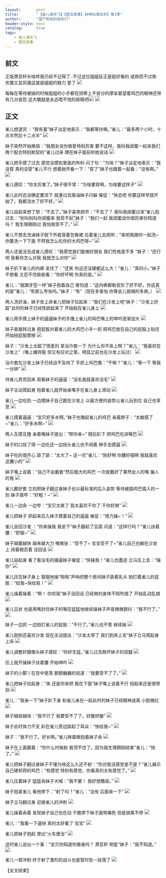 ```yaml
---
layout:       post
title:        "【雀儿满天飞】【图文故事】【#神似萧亚轩】第1季"
author:       "国产和他的朋友们"
header-style: text
catalog:      true
tags:
    - 雀儿满天飞
    - 图文故事
---
```


## 前文

正版萧亚轩长啥样我已经不记得了..不过这位姐姐反正是挺好看的
成熟而不过熟 优雅又显风骚这就是姐姐的魅力 爱了
![](https://tju.7pzzv.us/tupian/forum/202503/10/193721m55malpyg5qvxycy.gif)

每每在等待被操的时候姐姐的小手都在阴蒂上不安分的摩挲着望着鸡巴的眼神还带有几分哀怨 这大概就是永远喂不饱的妖精吧![](https://tju.7pzzv.us/tupian/forum/202503/10/193810ftorzr8zgsd838om.gif)
![](https://tju.7pzzv.us/tupian/forum/202503/10/193358rxq2q3v72q0im7es.gif)

## 正文

雀儿想退货 ：“我有事”妹子淡定地表示：“我都等你嘛。”雀儿：“最多两个小时，十点半然后十二点半”
![](https://tju.7pzzv.us/tupian/forum/202504/03/022721l55qzug8spjd6g2q.gif)

妹子突然开始推销：“我朋友说你做爱特别厉害 要不这样，我叫我闺蜜一起来我们两个配合特别默契的”雀儿过来 蹲在妹子面前听她说话
![](https://tju.7pzzv.us/tupian/forum/202504/03/022728fag288fqfa82n3g9.gif)

雀儿把手摸了过去 感觉没摸到里面的布料 问了句：“为啥？”妹子淡定地表示：“我没穿 真的没穿”雀儿不行 想着掀开看一下：“穿了”妹子也跟着一起看：“没有啊。”
![](https://tju.7pzzv.us/tupian/forum/202504/03/022735nfs3jyjjtqjvali3.gif)

雀儿感叹：“你太厉害了。”妹子很平常：“为啥要穿啊，为啥要这样子”
![](https://tju.7pzzv.us/tupian/forum/202504/03/022742dnhx8wh8nhwcwcwl.gif)

雀儿此时还没确定要流下 就凑过去揩油妹子闪躲 催促：“快去吧 你要这样早就开始了，我都流水了好不好。”
![](https://tju.7pzzv.us/tupian/forum/202504/03/022750e3b3bbak70cb03cn.gif)

雀儿站起来想了想：“不去了。”妹子喜笑颜开：“不去了？ 我叫我闺蜜过来”雀儿抱过去：“别叫别叫你闺蜜来 我受不起”妹子：“我们一起 我闺蜜说你很厉害你知道吗？ 我生理期刚过 我怕我受不了。”
![](https://tju.7pzzv.us/tupian/forum/202504/03/022757j9xixz5sn9xztixx.gif)

雀儿不想去洗澡妹子脱下外套穿着包臀裙 拉着雀儿去厕所：“来吧我跟你一起洗~你要洗一下下面 不然我怎么吃你的大鸡巴呀~”
![](https://tju.7pzzv.us/tupian/forum/202504/03/022804tz53u65676qr3ea5.gif)

两人还是没去成雀儿感叹：“我感觉我们能做好朋友 我们性格差不多 ”妹子：“还行吧 我看你怎么对我 我就怎么对你”
![](https://tju.7pzzv.us/tupian/forum/202504/03/022814w35hbggh5z4f2z5x.gif)

妹子扒下雀儿的内裤 呆住了：“还笑 你这还没硬都这么大！”雀儿：“真的小。”妹子不想看 又忍不住偷偷看：“你好坏啊 你真的是。” 
![](https://tju.7pzzv.us/tupian/forum/202504/03/022823nfj9vqtcfhse83jr.gif)

雀儿：“就跟牙签一样”妹子抱着自己 害怕道：“这内裤都勒变形了好不好。你这真的是”雀儿：“有那么夸张吗。”妹子：“有”（现在多害怕 你等会儿就喊的多爽。）
![](https://tju.7pzzv.us/tupian/forum/202504/03/022832f7c2cibopkybgpbx.gif)

两人洗好澡，妹子坐上床雀儿把妹子拉起来：“我们在沙发上吧”妹子：“沙发上好脏”此时的妹子已经性欲起来了 开始贴在雀儿身上
![](https://tju.7pzzv.us/tupian/forum/202504/03/022841dz7rt6qrk44kh6bm.gif)

雀儿用手摸上妹子的逼逼妹子的手撸上雀儿的鸡巴嘴上的呻吟逐渐加大
![](https://tju.7pzzv.us/tupian/forum/202504/03/022849b5mic7mwnzdcmcmd.gif)

妹子直接转过身 把屁股对着雀儿的大鸡巴小手一抓 把鸡巴放在自己的屁股上贴住开始扭屁股摩擦
![](https://tju.7pzzv.us/tupian/forum/202504/03/022857bhjvbbzvghhjhvey.gif)

妹子：“沙发上太脏了情爱的 拿浴巾套一下 为什么你不床上啊？”雀儿：“我喜欢在沙发上”（嘴上嫌弃脏 但又有应对之策，明显之前也在沙发上玩过）
![](https://tju.7pzzv.us/tupian/forum/202504/03/022904mplfypa2fqyysz0y.gif)

浴巾套在沙发上妹子已经迫不及待了 手抓上鸡巴撸：“干嘛？”雀儿：“等一下 等我一分钟”
![](https://tju.7pzzv.us/tupian/forum/202504/03/022913o1x7t6szhi26uw3u.gif)

待雀儿弄完回来 观看妹子的逼逼：“没毛我就喜欢没毛”
![](https://tju.7pzzv.us/tupian/forum/202504/03/022920eabadinut0o6b6nh.gif)

妹子主动爬起身 抱着雀儿就开始亲嘴手在雀儿身上滑动
![](https://tju.7pzzv.us/tupian/forum/202504/03/022927yhsgr79uisyu7ryh.gif)

雀儿一边吃奶 一边摸妹子自己跪在沙发上 以最方便的姿势让雀儿玩到位 自己也享受
![](https://tju.7pzzv.us/tupian/forum/202504/03/022934fdwm9ac5b59kllzc.gif)

雀儿摸着逼逼：“宝贝好多水啊。”妹子也撸起雀儿的鸡巴 亲着脖子：“太敏感了~”雀儿：“好多水啊~”
![](https://tju.7pzzv.us/tupian/forum/202504/03/022943b7zur7n77ouvlulv.gif)

两人互摸互撸 亲着嘴妹子提出：“帮你亲~” 随后趴下 把鸡巴吃进嘴巴
![](https://tju.7pzzv.us/tupian/forum/202504/03/022951g46gc6xcpge4y44k.gif)

妹子的口技了得 一边吃还一边扭头雀儿也不闲着 伸手去摸逼
![](https://tju.7pzzv.us/tupian/forum/202504/03/022959jzes9tp8ip0stsp8.gif)

妹子吃的很开心 舔了舔：“太大了~ 这一坨”雀儿：“刚好啊 你腰好细啊 我就喜欢这腰小的”
![](https://tju.7pzzv.us/tupian/forum/202504/03/023008msuegyf12erbcdns.gif)

妹子嘴上说着：“自己不会戴套”然后粗大的鸡巴 一次就戴好了果然女人的嘴 骗人的鬼
![](https://tju.7pzzv.us/tupian/forum/202504/03/023017kvk7bmqdzkeqvrrq.gif)

雀儿戴好套 立刻把妹子翻过身妹子也以最标准的后入姿势 等待被插鸡巴插入的一刻 妹子直呼：“好粗！~”
![](https://tju.7pzzv.us/tupian/forum/202504/03/023025xvfogbkdddl8duqv.gif)

雀儿一边肏 一边夸：“宝贝太爽了 我太喜欢干你了 干你好爽”
![](https://tju.7pzzv.us/tupian/forum/202504/03/023033uticb077ntij8t7i.gif)

雀儿把妹子 抓起来后入妹子摸着自己的逼逼 催促：“用力操~！”
![](https://tju.7pzzv.us/tupian/forum/202504/03/023039vd8lr0sudq0umh8q.gif)

雀儿坐回沙发 ：“你来操我 我坐下”妹子磨起了豆腐 问道：“这样行吗？”雀儿扶着腰：“舒服~”
![](https://tju.7pzzv.us/tupian/forum/202504/03/023046xbteb6jhumbzqtbu.gif)

妹子越磨越快 越来越大力 嘴微张：“受不了~ 宝宝受不了~”雀儿自己也躺在沙发上 闭着眼忍着 没回话
![](https://tju.7pzzv.us/tupian/forum/202504/03/023053h7to36tx47e67c1e.gif)

雀儿站起身 看了看没毛的骚逼妹子催促：“快操我！”雀儿也墨迹 立马压上去：“操你”
![](https://tju.7pzzv.us/tupian/forum/202504/03/023101txwrxxwov6uunegg.gif)

雀儿压在妹子身上 狠狠地操“啪啪”声响彻整个房间妹子舔着乳头 拍打着雀儿的屁股：“给我~快给我！” 
![](https://tju.7pzzv.us/tupian/forum/202504/03/023108pc25d88q1xt9c98z.gif)

雀儿操着操着：“啊！ 你咬我”妹子没回话 已经爽的身体不知所措了 开始乱动乱搞 
![](https://tju.7pzzv.us/tupian/forum/202504/03/023118fl3jjjosjsomlzmk.gif)

雀儿见状 也是用嘴封住妹子的嘴在猛猛地继续操妹子声音微微颤抖：“我不行了。”
![](https://tju.7pzzv.us/tupian/forum/202504/03/023125mou1ha5lhoucne1v.gif)

妹子一边抓 一边拍打雀儿的屁股：“不行了。”雀儿也不管 继续操
![](https://tju.7pzzv.us/tupian/forum/202504/03/023132g1yyrxcazv2alyxy.gif)

雀儿刚刚还喜欢沙发 现在主动提出：“沙发太窄了 我们到床上去”妹子立马爬起身 上床
![](https://tju.7pzzv.us/tupian/forum/202504/03/023139rlnf557v75uej5wf.gif)

雀儿调整好摄像头妹子感叹：“你好生猛，”雀儿过去掰开妹子的双腿
![](https://tju.7pzzv.us/tupian/forum/202504/03/023146zahd0eexz9oa8e6t.gif)

压上就开操妹子扶着腰 开始呻吟
![](https://tju.7pzzv.us/tupian/forum/202504/03/023154czn0u9igiero3ut3.gif)

妹子的小脚丫在空中晃荡 颤颤巍巍的说道：“我要受不了了。”
![](https://tju.7pzzv.us/tupian/forum/202504/03/023202tl56anjew6z9j50r.gif)

雀儿把妹子拉起身：“来 还是你来吧 我在下面”妹子嘴上说着不行 扭起来还是很带劲
![](https://tju.7pzzv.us/tupian/forum/202504/03/023209cet8ssl4ulmlg8ee.gif)

雀儿：“我亲一下”妹子趴下身 和雀儿亲在一起此时的妹子已经眼神迷离 小脸微红
![](https://tju.7pzzv.us/tupian/forum/202504/03/023219xpslsg3j4g6spem0.gif)

妹子越扭越快：“我不行了 我要受不了了。好酸好酸”
![](https://tju.7pzzv.us/tupian/forum/202504/03/023228hmzuiqubr1quntqs.gif)

妹子此时体力不支 趴在雀儿旁边舔起了耳朵：“快给我~”
![](https://tju.7pzzv.us/tupian/forum/202504/03/023237gbqigx4pzwp1zxqq.gif)

妹子：“我不行了。好长啊。”雀儿眯着眼抱着妹子肏
![](https://tju.7pzzv.us/tupian/forum/202504/03/023245llxhchbdpb2kr4cp.gif)

妹子在上面磨着：“你什么时候射 我顶不住了。因为我生理期刚结束”雀儿：“快了。”
![](https://tju.7pzzv.us/tupian/forum/202504/03/023252bj4dsidjjgazymuu.gif)

雀儿把妹子翻过身妹子不懂为啥这么久还不射：“你对我没感觉是不是？”雀儿展示自己硬邦邦的鸡巴：“有感觉 特别有感觉，你看真的太有感觉了。”
![](https://tju.7pzzv.us/tupian/forum/202504/03/023258saxqh1u151sqr1lq.gif)

雀儿压着妹子 猛猛肏妹子大喊：“我不要！ 我好想撒尿。”
![](https://tju.7pzzv.us/tupian/forum/202504/03/023305tdauouqdpadmps37.gif)

妹子抱紧雀儿 看他停下：“射了吗？”雀儿：“没有 后面来一下”
![](https://tju.7pzzv.us/tupian/forum/202504/03/023313xp45105bvd9op4id.gif)

妹子立马翻过身 迎接雀儿的冲刺
![](https://tju.7pzzv.us/tupian/forum/202504/03/023324h3oerode7rphezxr.gif)

雀儿操着肏着 发现妹子自己也在动 干脆停下妹子面带痛色 但是骑乘不停
![](https://tju.7pzzv.us/tupian/forum/202504/03/023331j1dnp5hkq118bw8k.gif)

雀儿：“我看一下逼快 真的太好看了 宝宝”
![](https://tju.7pzzv.us/tupian/forum/202504/03/023339s7gxvxx8k6kxp8xj.gif)

雀儿把妹子抱起 使出“火车便当”
![](https://tju.7pzzv.us/tupian/forum/202504/03/023349r225cl5q2w2tldlh.gif)

这时雀儿说出一个事：“宝贝你知道你像谁吗？ 萧亚轩 明星”妹子：“我不知道。”
![](https://tju.7pzzv.us/tupian/forum/202504/03/023358rtqxjspt88lqltif.gif)

雀儿一顿冲刺 终于射了激烈的战斗也是暂时告一段落了
![](https://tju.7pzzv.us/tupian/forum/202504/03/023405xdo0dzqgus90vk1g.gif)

【全文结束】